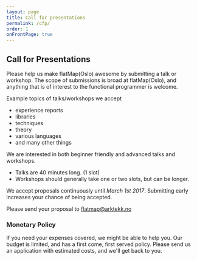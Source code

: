 ```yaml
---
layout: page
title: Call for presentations
permalink: /cfp/
order: 1
onFrontPage: true
---
```


## Call for Presentations

Please help us make flatMap(Oslo) awesome by submitting a talk or workshop. The scope of submissions is broad at flatMap(Oslo), and anything that is of
interest to the functional programmer is welcome.

Example topics of talks/workshops we accept

* experience reports
* libraries
* techniques
* theory
* various languages
* and many other things

We are interested in both beginner friendly and advanced talks and workshops.

* Talks are 40 minutes long. (1 slot)
* Workshops should generally take one or two slots, but can be longer.

We accept proposals continuously until _*March 1st 2017*_.
Submitting early increases your chance of being accepted.

Please send your proposal to [flatmap@arktekk.no](mailto:flatmap@arktekk.no)

### Monetary Policy

If you need your expenses covered, we might be able to help you.
Our budget is limited, and has a first come, first served policy.
Please send us an application with estimated costs, and we'll get back to you.
